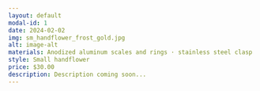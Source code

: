 ```yaml
---
layout: default
modal-id: 1
date: 2024-02-02
img: sm_handflower_frost_gold.jpg
alt: image-alt
materials: Anodized aluminum scales and rings · stainless steel clasp
style: Small handflower
price: $30.00
description: Description coming soon...
---
```

